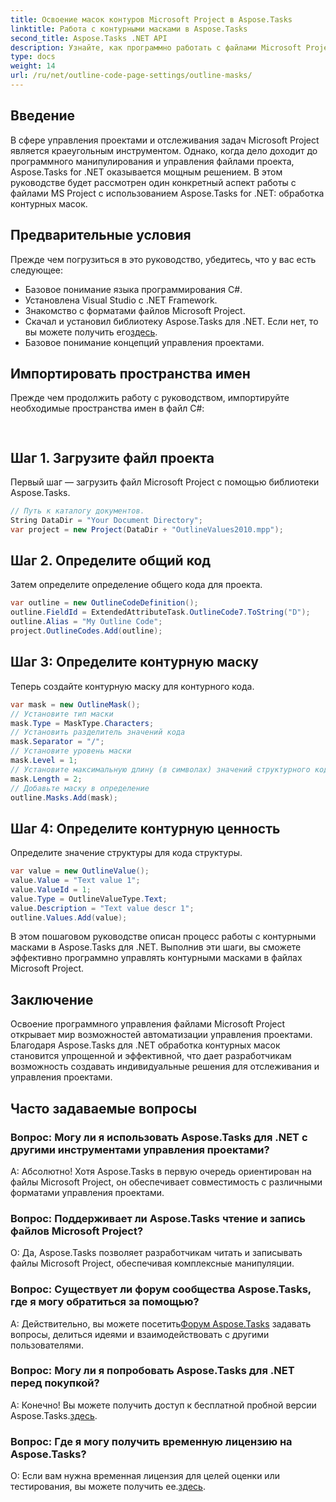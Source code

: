 ```yaml
---
title: Освоение масок контуров Microsoft Project в Aspose.Tasks
linktitle: Работа с контурными масками в Aspose.Tasks
second_title: Aspose.Tasks .NET API
description: Узнайте, как программно работать с файлами Microsoft Project с помощью Aspose.Tasks для .NET. Освойте контурные маски эффективно.
type: docs
weight: 14
url: /ru/net/outline-code-page-settings/outline-masks/
---
```

## Введение
В сфере управления проектами и отслеживания задач Microsoft Project является краеугольным инструментом. Однако, когда дело доходит до программного манипулирования и управления файлами проекта, Aspose.Tasks for .NET оказывается мощным решением. В этом руководстве будет рассмотрен один конкретный аспект работы с файлами MS Project с использованием Aspose.Tasks for .NET: обработка контурных масок.
## Предварительные условия
Прежде чем погрузиться в это руководство, убедитесь, что у вас есть следующее:
- Базовое понимание языка программирования C#.
- Установлена Visual Studio с .NET Framework.
- Знакомство с форматами файлов Microsoft Project.
-  Скачал и установил библиотеку Aspose.Tasks для .NET. Если нет, то вы можете получить его[здесь](https://releases.aspose.com/tasks/net/).
- Базовое понимание концепций управления проектами.
## Импортировать пространства имен
Прежде чем продолжить работу с руководством, импортируйте необходимые пространства имен в файл C#:
```csharp
    
```
## Шаг 1. Загрузите файл проекта
Первый шаг — загрузить файл Microsoft Project с помощью библиотеки Aspose.Tasks.
```csharp
// Путь к каталогу документов.
String DataDir = "Your Document Directory";
var project = new Project(DataDir + "OutlineValues2010.mpp");
```
## Шаг 2. Определите общий код
Затем определите определение общего кода для проекта.
```csharp
var outline = new OutlineCodeDefinition();
outline.FieldId = ExtendedAttributeTask.OutlineCode7.ToString("D");
outline.Alias = "My Outline Code";
project.OutlineCodes.Add(outline);
```
## Шаг 3: Определите контурную маску
Теперь создайте контурную маску для контурного кода.
```csharp
var mask = new OutlineMask();
// Установите тип маски
mask.Type = MaskType.Characters;
// Установить разделитель значений кода
mask.Separator = "/";
// Установите уровень маски
mask.Level = 1;
// Установите максимальную длину (в символах) значений структурного кода. 0, если длина не определена.
mask.Length = 2;
// Добавьте маску в определение
outline.Masks.Add(mask);
```
## Шаг 4: Определите контурную ценность
Определите значение структуры для кода структуры.
```csharp
var value = new OutlineValue();
value.Value = "Text value 1";
value.ValueId = 1;
value.Type = OutlineValueType.Text;
value.Description = "Text value descr 1";
outline.Values.Add(value);
```
В этом пошаговом руководстве описан процесс работы с контурными масками в Aspose.Tasks для .NET. Выполнив эти шаги, вы сможете эффективно программно управлять контурными масками в файлах Microsoft Project.

## Заключение
Освоение программного управления файлами Microsoft Project открывает мир возможностей автоматизации управления проектами. Благодаря Aspose.Tasks для .NET обработка контурных масок становится упрощенной и эффективной, что дает разработчикам возможность создавать индивидуальные решения для отслеживания и управления проектами.
## Часто задаваемые вопросы
### Вопрос: Могу ли я использовать Aspose.Tasks для .NET с другими инструментами управления проектами?
А: Абсолютно! Хотя Aspose.Tasks в первую очередь ориентирован на файлы Microsoft Project, он обеспечивает совместимость с различными форматами управления проектами.
### Вопрос: Поддерживает ли Aspose.Tasks чтение и запись файлов Microsoft Project?
О: Да, Aspose.Tasks позволяет разработчикам читать и записывать файлы Microsoft Project, обеспечивая комплексные манипуляции.
### Вопрос: Существует ли форум сообщества Aspose.Tasks, где я могу обратиться за помощью?
A: Действительно, вы можете посетить[Форум Aspose.Tasks](https://forum.aspose.com/c/tasks/15) задавать вопросы, делиться идеями и взаимодействовать с другими пользователями.
### Вопрос: Могу ли я попробовать Aspose.Tasks для .NET перед покупкой?
 А: Конечно! Вы можете получить доступ к бесплатной пробной версии Aspose.Tasks.[здесь](https://releases.aspose.com/).
### Вопрос: Где я могу получить временную лицензию на Aspose.Tasks?
 О: Если вам нужна временная лицензия для целей оценки или тестирования, вы можете получить ее.[здесь](https://purchase.aspose.com/temporary-license/).